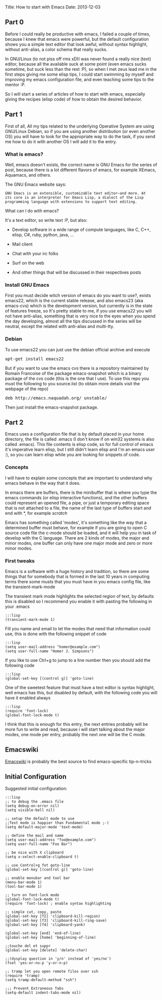 Title: How to start with Emacs
Date: 2013-12-03

## Part 0

Before I could really be productive with emacs, I failed a couple of
times, because I knew that emacs were powerful, but the default
configuration shows you a simple text editor that look awful, without
syntax highlight, without anti-alias, a color schema that really
sucks.

In GNU/Linux (to not piss off rms xD)I was never found a really nice
(text) editor, because all the available suck at some point (even
emacs sucks sometime, but suck less than the rest :P), so when I met
zeus lead me in the first steps giving me some elisp tips, I could
start swimming by myself and improving my emacs configuration file,
and even teaching some tips to the mentor :P.

So I will start a series of articles of how to start with emacs,
especially giving the recipes (elisp code) of how to obtain the
desired behavior.

## Part 1

First of all, All my tips related to the underlying Operative System
are using GNU/Linux Debian, so if you are using another distribution
(or even another OS) you will have to look for the appropriate way to
do the task, if you send me how to do it with another OS I will add it
to the entry.

### What is emacs?

Well, emacs doesn't exists, the correct name is GNU Emacs for the
series of post, because there is a lot different flavors of emacs, for
example XEmacs, Aquamacs, and others.

The GNU Emacs website says:

    GNU Emacs is an extensible, customizable text editor—and more. At
    its core is an interpreter for Emacs Lisp, a dialect of the Lisp
    programming language with extensions to support text editing.

What can I do with emacs?

It's a text editor, so write text :P, but also:

- Develop software in a wide range of compute languages, like C, C++,
  elisp, C#, ruby, python, java, ...
- Mail client

- Chat with your irc folks

- Surf on the web

- And other things that will be discussed in their respectives posts

### Install GNU Emacs

First you must decide witch version of emacs do you want to use?,
exists emacs22, which is the current stable release, and also emacs23
(aka emacs-cvs) which is the development version, but currently is in
the state of features freeze, so It's pretty stable to me, if you use
emacs22 you will not have anti-alias, something that is very nice to
the eyes when you spend the day developing, almost all the tips
discussed in the series will be neutral, except the related with
anti-alias and multi-tty.

### Debian

To use emacs22 you can just use the debian official archive and
execute

<pre>
apt-get install emacs22
</pre>

But if you want to use the emacs cvs there is a repository maintained
by Romain Francoise of the package emacs-snapshot which is a binary
package of the cvs code (this is the one that I use). To use this repo
you must the following to you source.list (to obtain more details
visit the webpage of the repo)

<pre>
deb http://emacs.naquadah.org/ unstable/
</pre>

Then just install the emacs-snapshot package.

## Part 2

Emacs uses a configuration file that is by default placed in your home
directory, the file is called .emacs (I don't know if on win32 systems
is also called .emacs). This file contents is elisp code, so for full
control of emacs it's imperative learn elisp, but I still didn't learn
elisp and I'm an emacs user :), so you can learn elisp while you are
looking for snippets of code.

### Concepts

I will have to explain some concepts that are important to understand
why emacs behave in the way that it does.

In emacs there are buffers, there is the minibuffer that is where you
type the emacs commands (or elisp interactive functions), and the
other buffers could represent an opened file, a pipe, or just a
temporary editing space that is not attached to a file, the name of
the last type of buffers start and end with *, for example *scratch*

Emacs has something called 'modes', it's something like the way that a
determined buffer must behave, for example if you are going to open C
source code file the c-mode should be loaded, and it will help you in
task of develop with the C language. There are 2 kinds of modes, the
major and minor modes, one buffer can only have one major mode and
zero or more minor modes.

### First tweaks

Emacs is a software with a huge history and tradition, so there are
some things that for somebody that is formed in the last 10 years in
computing terms there some musts that you must have in you emacs
config file, like the transient-mark-mode

The transient mark mode highlights the selected region of text, by
defaults this is disabled so I recommend you enable it with pasting
the following in your .emacs

    :::lisp
    (transient-mark-mode 1)


Fill you name and email to let the modes that need that information
could use, this is done with the following snippet of code

    :::lisp
    (setq user-mail-address "homer@example.com")
    (setq user-full-name "Homer J. Simpsons")

If you like to use Ctrl+g to jump to a line number then you should add
the following code

    :::lisp
    (global-set-key [(control g)] 'goto-line)


One of the sweetest feature that must have a text editor is syntax
highlight, well emacs has this, but disabled by default, with the
following code you will have it enabled always

    :::lisp
    (require 'font-lock)
    (global-font-lock-mode t)

I think that this is enough for this entry, the next entries probably
will be more fun to write and read, because i will start talking about
the major modes, one mode per entry, probably the next one will be the
C mode.

## Emacswiki

[Emacswiki](http://www.emacswiki.org/) is probably the best source to find emacs-specific tip-n-tricks

## Initial Configuration

Suggested initial configuration:

    :::lisp
    ;; to debug the .emacs file
    (setq debug-on-error nil)
    (setq visible-bell nil)
    
    ;; setup the default mode to use
    ;;Text mode is happier than Fundamental mode ;-)
    (setq default-major-mode 'text-mode)
    
    ;; define the mail and name
    (setq user-mail-address "foo@example.com")
    (setq user-full-name "Foo Bar")
    
    ;; be nice with X clipboard
    (setq x-select-enable-clipboard t)
    
    ;; use Control+g fot goto-line
    (global-set-key [(control g)] 'goto-line)
    
    ;; enable menubar and tool bar
    (menu-bar-mode 1)
    (tool-bar-mode 1)
    
    ;; turn on font-lock mode
    (global-font-lock-mode t)
    (require 'font-lock) ; enable syntax highlighting
    
    ;; simple cut, copy, paste
    (global-set-key [f2] 'clipboard-kill-region)
    (global-set-key [f3] 'clipboard-kill-ring-save)
    (global-set-key [f4] 'clipboard-yank)
    
    (global-set-key [end] 'end-of-line)
    (global-set-key [home] 'beginning-of-line)
    
    ;;touche del et suppr
    (global-set-key [delete] 'delete-char)
    
    ;;(dysplay question in 'y/n' instead of 'yes/no')
    (fset 'yes-or-no-p 'y-or-n-p)
    
    ;; tramp let you open remote files over ssh
    (require 'tramp)
    (setq tramp-default-method "ssh")
    
    ;;; Prevent Extraneous Tabs
    (setq-default indent-tabs-mode nil)
